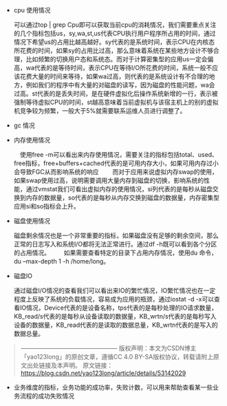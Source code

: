 * cpu 使用情况

  可以通过top | grep Cpu即可以获取当前cpu的消耗情况，我们需要重点关注的几个指标包括us，sy,wa,st,us代表CPU执行用户程序所占用的时间，通过情况下希望us的占用比越高越好。sy代表的是系统时间，表示CPU在内核态所花费的时间，如果sy的占用比过高，那么意味着系统在某些地方设计不够合理，比如频繁的切换用户态和系统态。而对于计算密集型的应用us一定会偏高，wa代表的是等待时间，表示CPU在等待I/O所花费的时间，系统一般不应该花费大量的时间来等待，如果wa过高，则代表的是系统设计有不合理的地方，例如我们的程序中有大量的对磁盘的读写，因为磁盘的性能问题，wa会过高。st代表的是丢失时间，是在硬件虚拟化后操作系统新增的一行，表示被强制等待虚拟CPU的时间，st越高意味着当前虚拟机与该宿主机上的别的虚拟机竞争较为频繁，一般大于5%就需要联系运维人员进行调整了。

* gc 情况

* 内存使用情况

   使用free -m可以看出来内存使用情况，需要关注的指标包括total、used、free指标，free+buffers+cached代表的是可用内存大小，如果可用内存过小会导致FGC从而影响系统的响应
      而对于应用来说虚拟内存swap的使用，如果swap使用过高，说明需要调用大量内存到磁盘的切换，影响系统的性能，通过vmstat我们可看出虚拟内存的使用情况，si列代表的是每秒从磁盘交换到内存的数据量，so代表的是每秒从内存交换到磁盘的数据量，内存密集型应用si和so指标会上升。

* 磁盘使用情况

  磁盘剩余情况也是一个非常重要的指标，如果磁盘没有足够的剩余空间，那么正常的日志写入和系统I/O都将无法正常进行。通过df -h既可以看到各个分区的占用情况。
    如果需要查看特定的目录下占用内存情况，使用du 命令，du –max-depth 1 -h /home/long。

* 磁盘IO

  通过磁盘I/O情况的查看我们可以看出来IO的繁忙情况，IO繁忙情况也在一定程度上反映了系统的负载情况，容易成为应用的瓶颈，通过iostat -d -x可以查看IO情况，Device代表的是设备名称，tps代表的是每秒处理的IO请求数量，KB_read/s代表的是每秒从设备读取的数据量，KB_wrtn/s代表的是每秒写入设备的数据量，KB_read代表的是读取的数据总量，KB_wrtn代表的是写入的数据总量。

> ————————————————
> 版权声明：本文为CSDN博主「yao123long」的原创文章，遵循CC 4.0 BY-SA版权协议，转载请附上原文出处链接及本声明。
> 原文链接：https://blog.csdn.net/yao123long/article/details/53142029

* 业务维度的指标，业务功能的成功率，失败计数，可以用来帮助查看某一些业务流程的成功失败情况